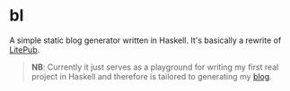 # bl

A simple static blog generator written in Haskell. It's basically a rewrite of
[LitePub](https://github.com/mirovarga/litepub).

> **NB**: Currently it just serves as a playground for writing my first real
  project in Haskell and therefore is tailored to generating my
  [blog](https://mirovarga.com).
